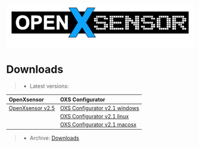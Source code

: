 ![OXS_Logo](images/OXS_Logo.png)


# Downloads #

> - Latest versions:

| **OpenXsensor** | **OXS Configurator** |
|:----------------|:---------------------|
| [OpenXsensor v2.5](https://openxsensor.googlecode.com/svn/downloads/openXsensor_v2.5.zip) | [OXS Configurator v2.1 windows](https://openxsensor.googlecode.com/svn/downloads/OXS_Configurator_v2.1_win.zip) |
|  | [OXS Configurator v2.1 linux](https://openxsensor.googlecode.com/svn/downloads/OXS_Configurator_v2.1_linux.tar.gz) |
|  | [OXS Configurator v2.1 macosx](https://openxsensor.googlecode.com/svn/downloads/OXS_Configurator_v2.1_macosx.zip) |




> - Archive: [Downloads](https://openxsensor.googlecode.com/svn/downloads/)